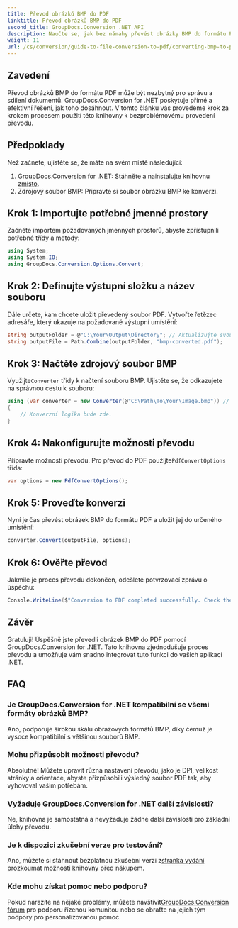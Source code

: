 ```yaml
---
title: Převod obrázků BMP do PDF
linktitle: Převod obrázků BMP do PDF
second_title: GroupDocs.Conversion .NET API
description: Naučte se, jak bez námahy převést obrázky BMP do formátu PDF pomocí GroupDocs.Conversion for .NET. Tento komplexní výukový program krok za krokem pokrývá předpoklady, práci se zdrojovými soubory a možnosti přizpůsobení.
weight: 11
url: /cs/conversion/guide-to-file-conversion-to-pdf/converting-bmp-to-pdf/
---
```

## Zavedení

Převod obrázků BMP do formátu PDF může být nezbytný pro správu a sdílení dokumentů. GroupDocs.Conversion for .NET poskytuje přímé a efektivní řešení, jak toho dosáhnout. V tomto článku vás provedeme krok za krokem procesem použití této knihovny k bezproblémovému provedení převodu.

## Předpoklady

Než začnete, ujistěte se, že máte na svém místě následující:

1.  GroupDocs.Conversion for .NET: Stáhněte a nainstalujte knihovnu z[místo](https://releases.groupdocs.com/conversion/net/).
2. Zdrojový soubor BMP: Připravte si soubor obrázku BMP ke konverzi.

## Krok 1: Importujte potřebné jmenné prostory

Začněte importem požadovaných jmenných prostorů, abyste zpřístupnili potřebné třídy a metody:

```csharp
using System;
using System.IO;
using GroupDocs.Conversion.Options.Convert;
```

## Krok 2: Definujte výstupní složku a název souboru

Dále určete, kam chcete uložit převedený soubor PDF. Vytvořte řetězec adresáře, který ukazuje na požadované výstupní umístění:

```csharp
string outputFolder = @"C:\Your\Output\Directory"; // Aktualizujte svou cestu k adresáři
string outputFile = Path.Combine(outputFolder, "bmp-converted.pdf");
```

## Krok 3: Načtěte zdrojový soubor BMP

 Využijte`Converter` třídy k načtení souboru BMP. Ujistěte se, že odkazujete na správnou cestu k souboru:

```csharp
using (var converter = new Converter(@"C:\Path\To\Your\Image.bmp")) // Aktualizujte pomocí cesty k souboru BMP
{
    // Konverzní logika bude zde.
}
```

## Krok 4: Nakonfigurujte možnosti převodu

 Připravte možnosti převodu. Pro převod do PDF použijte`PdfConvertOptions` třída:

```csharp
var options = new PdfConvertOptions();
```

## Krok 5: Proveďte konverzi

Nyní je čas převést obrázek BMP do formátu PDF a uložit jej do určeného umístění:

```csharp
converter.Convert(outputFile, options);
```

## Krok 6: Ověřte převod

Jakmile je proces převodu dokončen, odešlete potvrzovací zprávu o úspěchu:

```csharp
Console.WriteLine($"Conversion to PDF completed successfully. Check the output in: {outputFolder}");
```

## Závěr

Gratuluji! Úspěšně jste převedli obrázek BMP do PDF pomocí GroupDocs.Conversion for .NET. Tato knihovna zjednodušuje proces převodu a umožňuje vám snadno integrovat tuto funkci do vašich aplikací .NET.

## FAQ

### Je GroupDocs.Conversion for .NET kompatibilní se všemi formáty obrázků BMP?

Ano, podporuje širokou škálu obrazových formátů BMP, díky čemuž je vysoce kompatibilní s většinou souborů BMP.

### Mohu přizpůsobit možnosti převodu?

Absolutně! Můžete upravit různá nastavení převodu, jako je DPI, velikost stránky a orientace, abyste přizpůsobili výsledný soubor PDF tak, aby vyhovoval vašim potřebám.

### Vyžaduje GroupDocs.Conversion for .NET další závislosti?

Ne, knihovna je samostatná a nevyžaduje žádné další závislosti pro základní úlohy převodu.

### Je k dispozici zkušební verze pro testování?

 Ano, můžete si stáhnout bezplatnou zkušební verzi z[stránka vydání](https://releases.groupdocs.com/) prozkoumat možnosti knihovny před nákupem.

### Kde mohu získat pomoc nebo podporu?

Pokud narazíte na nějaké problémy, můžete navštívit[GroupDocs.Conversion fórum](https://forum.groupdocs.com/c/conversion/11) pro podporu řízenou komunitou nebo se obraťte na jejich tým podpory pro personalizovanou pomoc.